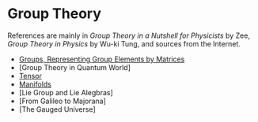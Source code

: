 # Group Theory

References are mainly in *Group Theory in a Nutshell for Physicists* by Zee, *Group Theory in Physics* by Wu-ki Tung, and sources from the Internet.

- [Groups, Representing Group Elements by Matrices](./Group_basics.html)
- [Group Theory in Quantum World]
- [Tensor](./Tensor.html)
- [Manifolds](./Manifolds.html)
- [Lie Group and Lie Alegbras]
- [From Galileo to Majorana]
- [The Gauged Universe]